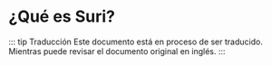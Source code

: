 # ¿Qué es Suri?

::: tip Traducción
Este documento está en proceso de ser traducido. Mientras puede revisar el documento original en inglés.
:::